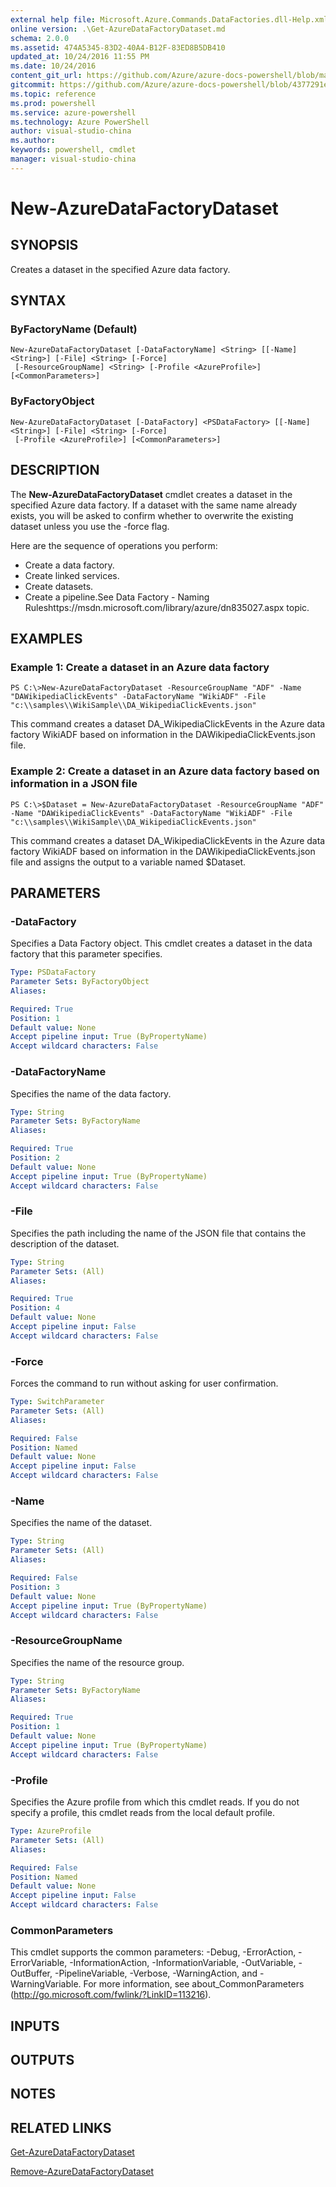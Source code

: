 ```yaml
---
external help file: Microsoft.Azure.Commands.DataFactories.dll-Help.xml
online version: .\Get-AzureDataFactoryDataset.md
schema: 2.0.0
ms.assetid: 474A5345-83D2-40A4-B12F-83ED8B5DB410
updated_at: 10/24/2016 11:55 PM
ms.date: 10/24/2016
content_git_url: https://github.com/Azure/azure-docs-powershell/blob/master/azureps-cmdlets-docs/ResourceManager/AzureRM.DataFactories/v0.9.8/New-AzureDataFactoryDataset.md
gitcommit: https://github.com/Azure/azure-docs-powershell/blob/4377291ee360e58e2c1c5d644155daf6a0279055/azureps-cmdlets-docs/ResourceManager/AzureRM.DataFactories/v0.9.8/New-AzureDataFactoryDataset.md
ms.topic: reference
ms.prod: powershell
ms.service: azure-powershell
ms.technology: Azure PowerShell
author: visual-studio-china
ms.author: 
keywords: powershell, cmdlet
manager: visual-studio-china
---
```


# New-AzureDataFactoryDataset

## SYNOPSIS
Creates a dataset in the specified Azure data factory.

## SYNTAX

### ByFactoryName (Default)
```
New-AzureDataFactoryDataset [-DataFactoryName] <String> [[-Name] <String>] [-File] <String> [-Force]
 [-ResourceGroupName] <String> [-Profile <AzureProfile>] [<CommonParameters>]
```

### ByFactoryObject
```
New-AzureDataFactoryDataset [-DataFactory] <PSDataFactory> [[-Name] <String>] [-File] <String> [-Force]
 [-Profile <AzureProfile>] [<CommonParameters>]
```

## DESCRIPTION
The **New-AzureDataFactoryDataset** cmdlet creates a dataset in the specified Azure data factory.
If a dataset with the same name already exists, you will be asked to confirm whether to overwrite the existing dataset unless you use the -force flag.

Here are the sequence of operations you perform: 

- Create a data factory. 
- Create linked services. 
- Create datasets. 
- Create a pipeline.See Data Factory - Naming Ruleshttps://msdn.microsoft.com/library/azure/dn835027.aspx topic.

## EXAMPLES

### Example 1: Create a dataset in an Azure data factory
```
PS C:\>New-AzureDataFactoryDataset -ResourceGroupName "ADF" -Name "DAWikipediaClickEvents" -DataFactoryName "WikiADF" -File "c:\\samples\\WikiSample\\DA_WikipediaClickEvents.json"
```

This command creates a dataset DA_WikipediaClickEvents in the Azure data factory WikiADF based on information in the DAWikipediaClickEvents.json file.

### Example 2: Create a dataset in an Azure data factory based on information in a JSON file
```
PS C:\>$Dataset = New-AzureDataFactoryDataset -ResourceGroupName "ADF" -Name "DAWikipediaClickEvents" -DataFactoryName "WikiADF" -File "c:\\samples\\WikiSample\\DA_WikipediaClickEvents.json"
```

This command creates a dataset DA_WikipediaClickEvents in the Azure data factory WikiADF based on information in the DAWikipediaClickEvents.json file and assigns the output to a variable named $Dataset.

## PARAMETERS

### -DataFactory
Specifies a Data Factory object.
This cmdlet creates a dataset in the data factory that this parameter specifies.

```yaml
Type: PSDataFactory
Parameter Sets: ByFactoryObject
Aliases: 

Required: True
Position: 1
Default value: None
Accept pipeline input: True (ByPropertyName)
Accept wildcard characters: False
```

### -DataFactoryName
Specifies the name of the data factory.

```yaml
Type: String
Parameter Sets: ByFactoryName
Aliases: 

Required: True
Position: 2
Default value: None
Accept pipeline input: True (ByPropertyName)
Accept wildcard characters: False
```

### -File
Specifies the path including the name of the JSON file that contains the description of the dataset.

```yaml
Type: String
Parameter Sets: (All)
Aliases: 

Required: True
Position: 4
Default value: None
Accept pipeline input: False
Accept wildcard characters: False
```

### -Force
Forces the command to run without asking for user confirmation.

```yaml
Type: SwitchParameter
Parameter Sets: (All)
Aliases: 

Required: False
Position: Named
Default value: None
Accept pipeline input: False
Accept wildcard characters: False
```

### -Name
Specifies the name of the dataset.

```yaml
Type: String
Parameter Sets: (All)
Aliases: 

Required: False
Position: 3
Default value: None
Accept pipeline input: True (ByPropertyName)
Accept wildcard characters: False
```

### -ResourceGroupName
Specifies the name of the resource group.

```yaml
Type: String
Parameter Sets: ByFactoryName
Aliases: 

Required: True
Position: 1
Default value: None
Accept pipeline input: True (ByPropertyName)
Accept wildcard characters: False
```

### -Profile
Specifies the Azure profile from which this cmdlet reads.
If you do not specify a profile, this cmdlet reads from the local default profile.

```yaml
Type: AzureProfile
Parameter Sets: (All)
Aliases: 

Required: False
Position: Named
Default value: None
Accept pipeline input: False
Accept wildcard characters: False
```

### CommonParameters
This cmdlet supports the common parameters: -Debug, -ErrorAction, -ErrorVariable, -InformationAction, -InformationVariable, -OutVariable, -OutBuffer, -PipelineVariable, -Verbose, -WarningAction, and -WarningVariable. For more information, see about_CommonParameters (http://go.microsoft.com/fwlink/?LinkID=113216).

## INPUTS

## OUTPUTS

## NOTES

## RELATED LINKS

[Get-AzureDataFactoryDataset](xref:ResourceManager/AzureRM.DataFactories/v0.9.8/Get-AzureDataFactoryDataset.md)

[Remove-AzureDataFactoryDataset](xref:ResourceManager/AzureRM.DataFactories/v0.9.8/Remove-AzureDataFactoryDataset.md)


